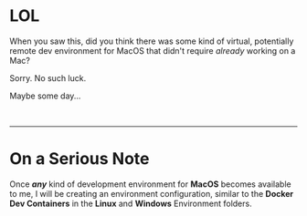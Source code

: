 # LOL

When you saw this, did you think there was some kind of virtual, potentially remote dev environment for MacOS that didn't require *already* working on a Mac?

Sorry. No such luck.

Maybe some day...

<br />

---

# On a Serious Note

Once __*any*__ kind of development environment for __MacOS__ becomes available to me, I will be creating an environment configuration, similar to the __Docker Dev Containers__ in the __Linux__ and __Windows__ Environment folders.